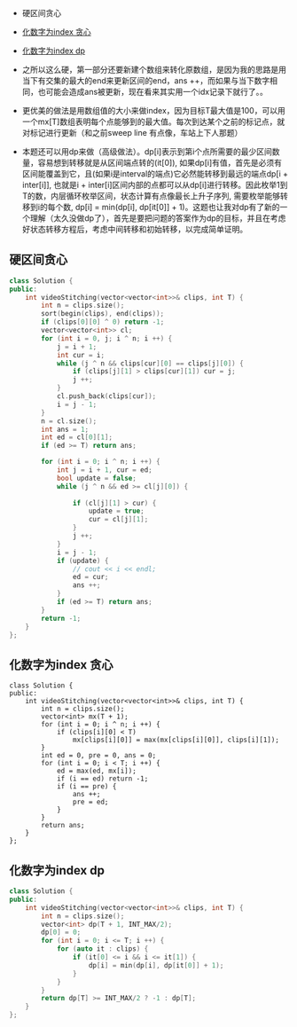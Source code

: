 - [<a id = "硬区间贪心"/> 硬区间贪心](#-a-id------------------)
- [化数字为index 贪心](#----index---)
- [化数字为index dp](#----index-dp)

- 之所以这么硬，第一部分还要新建个数组来转化原数组，是因为我的思路是用当下有交集的最大的end来更新区间的end，ans ++，而如果与当下数字相同，也可能会造成ans被更新，现在看来其实用一个idx记录下就行了。。
- 更优美的做法是用数组值的大小来做index，因为目标T最大值是100，可以用一个mx[T]数组表明每个点能够到的最大值。每次到达某个之前的标记点，就对标记进行更新（和之前sweep line 有点像，车站上下人那题）
- 本题还可以用dp来做（高级做法）。dp[i]表示到第i个点所需要的最少区间数量，容易想到转移就是从区间端点转的(it[0]), 如果dp[i]有值，首先是必须有区间能覆盖到它，且(如果i是interval的端点)它必然能转移到最远的端点dp[i + inter[i]], 也就是i + inter[i]区间内部的点都可以从dp[i]进行转移。因此枚举1到T的数，内层循环枚举区间，状态计算有点像最长上升子序列, 需要枚举能够转移到i的每个数, dp[i] = min(dp[i], dp[it[0]] + 1)。这题也让我对dp有了新的一个理解（太久没做dp了），首先是要把问题的答案作为dp的目标，并且在考虑好状态转移方程后，考虑中间转移和初始转移，以完成简单证明。

## <a id = "硬区间贪心"/> 硬区间贪心

```c++
class Solution {
public:
    int videoStitching(vector<vector<int>>& clips, int T) {
        int n = clips.size();
        sort(begin(clips), end(clips));
        if (clips[0][0] ^ 0) return -1;
        vector<vector<int>> cl;
        for (int i = 0, j; i ^ n; i ++) {
            j = i + 1;
            int cur = i;
            while (j ^ n && clips[cur][0] == clips[j][0]) {
                if (clips[j][1] > clips[cur][1]) cur = j;
                j ++;
            }
            cl.push_back(clips[cur]);
            i = j - 1;
        }
        n = cl.size();
        int ans = 1;
        int ed = cl[0][1];
        if (ed >= T) return ans;

        for (int i = 0; i ^ n; i ++) {
            int j = i + 1, cur = ed;
            bool update = false;
            while (j ^ n && ed >= cl[j][0]) {
                
                if (cl[j][1] > cur) {
                    update = true;
                    cur = cl[j][1];
                }
                j ++;
            }
            i = j - 1;
            if (update) {
                // cout << i << endl;
                ed = cur;
                ans ++;
            }
            if (ed >= T) return ans;
        }
        return -1;
    }
};
```

## 化数字为index 贪心

```
class Solution {
public:
    int videoStitching(vector<vector<int>>& clips, int T) {
        int n = clips.size();
        vector<int> mx(T + 1);
        for (int i = 0; i ^ n; i ++) {
            if (clips[i][0] < T)
                mx[clips[i][0]] = max(mx[clips[i][0]], clips[i][1]);
        }
        int ed = 0, pre = 0, ans = 0;
        for (int i = 0; i < T; i ++) {
            ed = max(ed, mx[i]);
            if (i == ed) return -1;
            if (i == pre) {
                ans ++;
                pre = ed;
            }
        }
        return ans;
    }
};
```



## 化数字为index dp

```c++
class Solution {
public:
    int videoStitching(vector<vector<int>>& clips, int T) {
        int n = clips.size();
        vector<int> dp(T + 1, INT_MAX/2);
        dp[0] = 0;
        for (int i = 0; i <= T; i ++) {
            for (auto it : clips) {
                if (it[0] <= i && i <= it[1]) {
                    dp[i] = min(dp[i], dp[it[0]] + 1);
                }
            }
        }
        return dp[T] >= INT_MAX/2 ? -1 : dp[T];
    }
};
```


